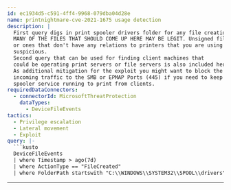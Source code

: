```yaml
---
id: ec1934d5-c591-4ff4-9968-079dba04d28e
name: printnightmare-cve-2021-1675 usage detection
description: |
  First query digs in print spooler drivers folder for any file creations,
  MANY OF THE FILES THAT SHOULD COME UP HERE MAY BE LEGIT. Unsigned files
  or ones that don't have any relations to printers that you are using are
  suspicious.
  Second query that can be used for finding client machines that
  could be operating print servers or file servers is also included here.
  As additional mitigation for the exploit you might want to block the
  incoming traffic to the SMB or EPMAP Ports (445) if you need to keep the
  spooler service running to print from clients.
requiredDataConnectors:
  - connectorId: MicrosoftThreatProtection
    dataTypes:
      - DeviceFileEvents
tactics:
  - Privilege escalation
  - Lateral movement
  - Exploit
query: |-
  ```kusto
  DeviceFileEvents
  | where Timestamp > ago(7d)
  | where ActionType == "FileCreated"
  | where FolderPath startswith "C:\\WINDOWS\\SYSTEM32\\SPOOL\\drivers"
  ```
---
```


